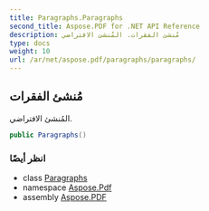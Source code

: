 ```yaml
---
title: Paragraphs.Paragraphs
second_title: Aspose.PDF for .NET API Reference
description: مُنشئ الفقرات. المُنشئ الافتراضي
type: docs
weight: 10
url: /ar/net/aspose.pdf/paragraphs/paragraphs/
---
```

## مُنشئ الفقرات

المُنشئ الافتراضي.

```csharp
public Paragraphs()
```

### انظر أيضًا

* class [Paragraphs](../)
* namespace [Aspose.Pdf](../../../aspose.pdf/)
* assembly [Aspose.PDF](../../../)